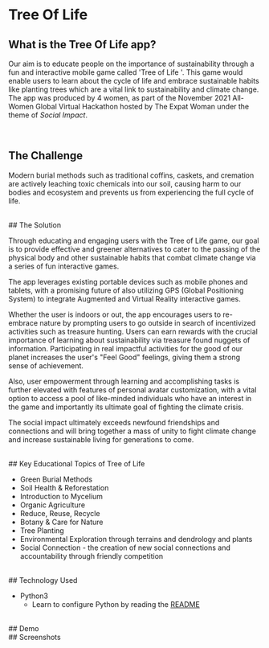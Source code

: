 # Tree Of Life

## What is the Tree Of Life app?

Our aim is to educate people on the importance of sustainability through a fun and interactive mobile game called 'Tree of Life '.  This game would enable users to learn about the cycle of life and embrace sustainable habits like planting trees which are a vital link to sustainability and climate change. The app was produced by 4 women, as part of the November 2021 All-Women Global Virtual Hackathon hosted by The Expat Woman under the theme of *Social Impact*. 

<br>

## The Challenge

Modern burial methods such as traditional coffins, caskets, and cremation are actively leaching toxic chemicals into our soil, causing harm to our bodies and ecosystem and prevents us from experiencing the full cycle of life. 

<br>
## The Solution

Through educating and engaging users with the Tree of Life game, our goal is to provide effective and greener alternatives to cater to the passing of the physical body and other sustainable habits that combat climate change via a series of fun interactive games. 

The app leverages existing portable devices such as mobile phones and tablets, with a promising future of also utilizing GPS (Global Positioning System) to integrate Augmented and Virtual Reality interactive games. 

Whether the user is indoors or out, the app encourages users to re-embrace nature by prompting users to go outside in search of incentivized activities such as treasure hunting. Users can earn rewards with the crucial importance of learning about sustainability via treasure found nuggets of information. Participating in real impactful activities for the good of our planet increases the user's "Feel Good" feelings, giving them a strong sense of achievement. 

Also, user empowerment through learning and accomplishing tasks is further elevated with features of personal avatar customization, with a vital option to access a pool of like-minded individuals who have an interest in the game and importantly its ultimate goal of fighting the climate crisis. 

The social impact ultimately exceeds newfound friendships and connections and will bring together a mass of unity to fight climate change and increase sustainable living for generations to come. 

<br>
## Key Educational Topics of Tree of Life

- Green Burial Methods
- Soil Health & Reforestation
- Introduction to Mycelium
- Organic Agriculture
- Reduce, Reuse, Recycle
- Botany & Care for Nature
- Tree Planting
- Environmental Exploration through terrains and dendrology and plants
- Social Connection - the creation of new social connections and accountability through friendly competition

<br>
## Technology Used

* Python3
  * Learn to configure Python by reading the [README](./README.md)

<br>
## Demo

<br>
## Screenshots
